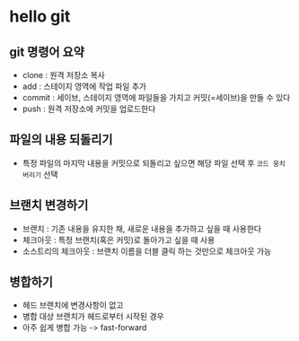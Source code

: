 # hello git

## git 명령어 요약

- clone : 원격 저장소 복사
- add : 스테이지 영역에 작업 파일 추가
- commit : 세이브, 스테이지 영역에 파일들을 가지고 커밋(=세이브)을 만들 수 있다
- push : 원격 저장소에 커밋을 업로드한다

## 파일의 내용 되돌리기

- 특정 파일의 마지막 내용을 커밋으로 되돌리고 싶으면 해당 파일 선택 후 `코드 뭉치 버리기` 선택

## 브랜치 변경하기

- 브랜치 : 기존 내용을 유지한 채, 새로운 내용을 추가하고 싶을 때 사용한다
- 체크아웃 : 특정 브랜치(혹은 커밋)로 돌아가고 싶을 때 사용
- 소스트리의 체크아웃 : 브랜치 이름을 더블 클릭 하는 것만으로 체크아웃 가능


## 병합하기

- 헤드 브랜치에 변경사항이 없고
- 병합 대상 브랜치가 헤드로부터 시작된 경우
- 아주 쉽게 병합 가능 -> fast-forward